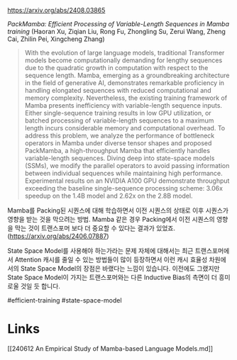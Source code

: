 https://arxiv.org/abs/2408.03865

*PackMamba: Efficient Processing of Variable-Length Sequences in Mamba training* (Haoran Xu, Ziqian Liu, Rong Fu, Zhongling Su, Zerui Wang, Zheng Cai, Zhilin Pei, Xingcheng Zhang)

> With the evolution of large language models, traditional Transformer models become computationally demanding for lengthy sequences due to the quadratic growth in computation with respect to the sequence length. Mamba, emerging as a groundbreaking architecture in the field of generative AI, demonstrates remarkable proficiency in handling elongated sequences with reduced computational and memory complexity. Nevertheless, the existing training framework of Mamba presents inefficiency with variable-length sequence inputs. Either single-sequence training results in low GPU utilization, or batched processing of variable-length sequences to a maximum length incurs considerable memory and computational overhead. To address this problem, we analyze the performance of bottleneck operators in Mamba under diverse tensor shapes and proposed PackMamba, a high-throughput Mamba that efficiently handles variable-length sequences. Diving deep into state-space models (SSMs), we modify the parallel operators to avoid passing information between individual sequences while maintaining high performance. Experimental results on an NVIDIA A100 GPU demonstrate throughput exceeding the baseline single-sequence processing scheme: 3.06x speedup on the 1.4B model and 2.62x on the 2.8B model.

Mamba를 Packing된 시퀀스에 대해 학습하면서 이전 시퀀스의 상태로 이후 시퀀스가 영향을 받는 것을 막으려는 방법. Mamba 같은 경우 Packing에서 이전 시퀀스의 영향을 막는 것이 트랜스포머 보다 더 중요할 수 있다는 결과가 있었죠. (https://arxiv.org/abs/2406.07887)

State Space Model를 사용해야 하는가라는 문제 자체에 대해서는 최근 트랜스포머에서 Attention 캐시를 줄일 수 있는 방법들이 많이 등장하면서 이런 캐시 효율성 차원에서의 State Space Model의 장점은 바랬다는 느낌이 있습니다. 이전에도 그랬지만 State Space Model이 가지는 트랜스포머와는 다른 Inductive Bias의 측면이 더 흥미로울 것일 듯 합니다.

#efficient-training #state-space-model

# Links

[[240612 An Empirical Study of Mamba-based Language Models.md]]
